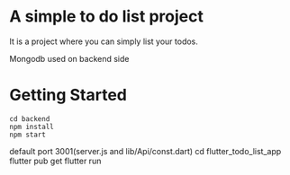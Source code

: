 # A simple to do list project
It is a project where you can simply list your todos.

Mongodb used on backend side

#  Getting Started
    cd backend
    npm install
    npm start
default port 3001(server.js and lib/Api/const.dart) 
    cd flutter_todo_list_app
    flutter pub get
    flutter run
